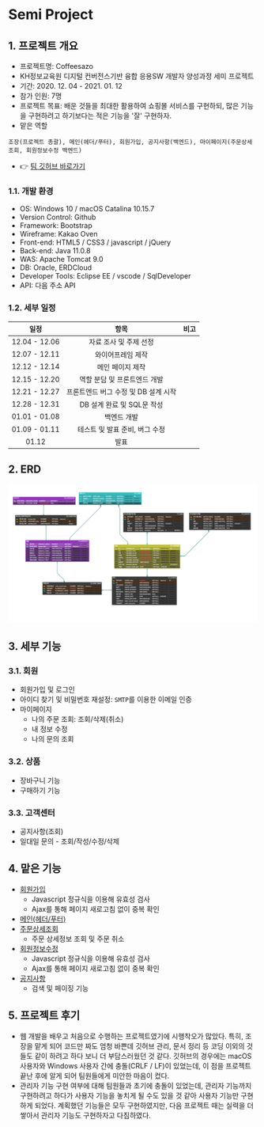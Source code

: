 # Semi Project
## 1. 프로젝트 개요
- 프로젝트명: Coffeesazo
- KH정보교육원 디지털 컨버전스기반 융합 응용SW 개발자 양성과정 세미 프로젝트
- 기간: 2020. 12. 04 - 2021. 01. 12
- 참가 인원: 7명
- 프로젝트 목표: 배운 것들을 최대한 활용하여 쇼핑몰 서비스를 구현하되, 많은 기능을 구현하려고 하기보다는 적은 기능을 '잘' 구현하자.
- 맡은 역할
```text
조장(프로젝트 총괄), 메인(헤더/푸터), 회원가입, 공지사항(백엔드), 마이페이지(주문상세조회, 회원정보수정 백엔드)
```
- 👉 [팀 깃허브 바로가기](https://github.com/geniushyeon/kh-semiproject)
### 1.1. 개발 환경
- OS: Windows 10 / macOS Catalina 10.15.7
- Version Control: Github
- Framework: Bootstrap
- Wireframe: Kakao Oven
- Front-end: HTML5 / CSS3 / javascript / jQuery
- Back-end: Java 11.0.8
- WAS: Apache Tomcat 9.0
- DB: Oracle, ERDCloud
- Developer Tools: Eclipse EE / vscode / SqlDeveloper
- API: 다음 주소 API
### 1.2. 세부 일정
|일정|항목|비고|
|:---:|:---:|---|
|12.04 - 12.06|자료 조사 및 주제 선정|
|12.07 - 12.11|와이어프레임 제작
|12.12 - 12.14|메인 페이지 제작
|12.15 - 12.20|역할 분담 및 프론트엔드 개발
|12.21 - 12.27|프론트엔드 버그 수정 및 DB 설계 시작|
|12.28 - 12.31|DB 설계 완료 및 SQL문 작성|
|01.01 - 01.08|백엔드 개발
|01.09 - 01.11|테스트 및 발표 준비, 버그 수정|
|01.12|발표
## 2. ERD
![](assets/커피사조.png)<br/>
## 3. 세부 기능
###  3.1. 회원
- 회원가입 및 로그인
- 아이디 찾기 및 비밀번호 재설정: `SMTP`를 이용한 이메일 인증
- 마이페이지
  - 나의 주문 조회: 조회/삭제(취소)
  - 내 정보 수정
  - 나의 문의 조회
### 3.2. 상품
- 장바구니 기능
- 구매하기 기능
### 3.3. 고객센터
- 공지사항(조회)
- 일대일 문의 - 조회/작성/수정/삭제
## 4. 맡은 기능
- [회원가입](signup/signup.md)
  - Javascript 정규식을 이용해 유효성 검사
  - Ajax를 통해 페이지 새로고침 없이 중복 확인
- [메인(헤더/푸터)](header-and-footer/README.md)
- [주문상세조회](order-detail/README.md)
  - 주문 상세정보 조회 및 주문 취소
- [회원정보수정](update-info/README.md)
  - Javascript 정규식을 이용해 유효성 검사
  - Ajax를 통해 페이지 새로고침 없이 중복 확인
- [공지사항](notice/README.md)
  - 검색 및 페이징 기능

## 5. 프로젝트 후기
- 웹 개발을 배우고 처음으로 수행하는 프로젝트였기에 시행착오가 많았다. 특히, 조장을 맡게 되어 코드만 짜도 엄청 바쁜데 깃허브 관리, 문서 정리 등 코딩 이외의 것들도 같이 하려고 하다 보니 더 부담스러웠던 것 같다. 깃허브의 경우에는 macOS 사용자와 Windows 사용자 간에 충돌(CRLF / LF)이 있었는데, 이 점을 프로젝트 끝난 후에 알게 되어 팀원들에게 미안한 마음이 컸다.
- 관리자 기능 구현 여부에 대해 팀원들과 초기에 충돌이 있었는데, 관리자 기능까지 구현하려고 하다가 사용자 기능을 놓치게 될 수도 있을 것 같아 사용자 기능만 구현하게 되었다. 계획했던 기능들은 모두 구현하였지만, 다음 프로젝트 때는 실력을 더 쌓아서 관리자 기능도 구현하자고 다짐하였다.